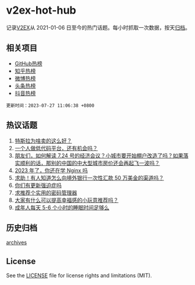 # v2ex-hot-hub

 记录[V2EX](https://www.v2ex.com/)从 2021-01-06 日至今的热门话题。每小时抓取一次数据，按天[归档](archives)。
 
 ## 相关项目

- [GitHub热榜](https://github.com/snaildev/github-hot-hub)
- [知乎热榜](https://github.com/snaildev/zhihu-hot-hub)
- [微博热榜](https://github.com/snaildev/weibo-hot-hub)
- [头条热榜](https://github.com/snaildev/toutiao-hot-hub)
- [抖音热榜](https://github.com/snaildev/douyin-hot-hub)


 `更新时间：2023-07-27 11:06:38 +0800`

## 热议话题

1. [特斯拉为啥卖的这么好？](https://www.v2ex.com/t/959951)
1. [一个人做低代码平台，还有机会吗？](https://www.v2ex.com/t/959868)
1. [朋友们，如何解读 7.24 号的经济会议？小城市要开始棚户改造了吗？如果落实顺利的话，那别的中国的中大型城市房价还会再起飞一波吗？](https://www.v2ex.com/t/960065)
1. [2023 年了，你还在学 Nginx 吗](https://www.v2ex.com/t/959994)
1. [求助！有人知道怎么向境外银行一次性汇款 50 万美金的渠道吗？](https://www.v2ex.com/t/960011)
1. [你们有更新强迫症吗](https://www.v2ex.com/t/959834)
1. [求推荐个实用的密码管理器](https://www.v2ex.com/t/960015)
1. [大家有什么可以提高幸福感的小玩意推荐吗？](https://www.v2ex.com/t/959903)
1. [成年人每天 5-6 个小时的睡眠时间足够么](https://www.v2ex.com/t/960074)

## 历史归档

[archives](archives)

## License

See the [LICENSE](LICENSE) file for license rights and limitations (MIT).
